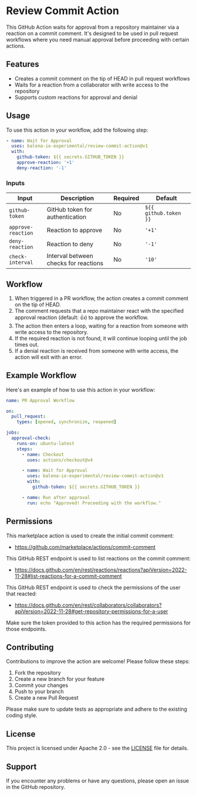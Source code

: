 # Review Commit Action

This GitHub Action waits for approval from a repository maintainer via a reaction on a commit comment. It's designed to be used in pull request workflows where you need manual approval before proceeding with certain actions.

## Features

- Creates a commit comment on the tip of HEAD in pull request workflows
- Waits for a reaction from a collaborator with write access to the repository
- Supports custom reactions for approval and denial

## Usage

To use this action in your workflow, add the following step:

```yaml
- name: Wait for Approval
  uses: balena-io-experimental/review-commit-action@v1
  with:
    github-token: ${{ secrets.GITHUB_TOKEN }}
    approve-reaction: '+1'
    deny-reaction: '-1'
```

### Inputs

| Input | Description | Required | Default |
|-------|-------------|----------|---------|
| `github-token` | GitHub token for authentication | No | `${{ github.token }}` |
| `approve-reaction` | Reaction to approve | No | `'+1'` |
| `deny-reaction` | Reaction to deny | No | `'-1'` |
| `check-interval` | Interval between checks for reactions | No | `'10'` |

## Workflow

1. When triggered in a PR workflow, the action creates a commit comment on the tip of HEAD.
2. The comment requests that a repo maintainer react with the specified approval reaction (default: 👍) to approve the workflow.
3. The action then enters a loop, waiting for a reaction from someone with write access to the repository.
4. If the required reaction is not found, it will continue looping until the job times out.
5. If a denial reaction is received from someone with write access, the action will exit with an error.

## Example Workflow

Here's an example of how to use this action in your workflow:

```yaml
name: PR Approval Workflow

on:
  pull_request:
    types: [opened, synchronize, reopened]

jobs:
  approval-check:
    runs-on: ubuntu-latest
    steps:
      - name: Checkout
        uses: actions/checkout@v4

      - name: Wait for Approval
        uses: balena-io-experimental/review-commit-action@v1
        with:
          github-token: ${{ secrets.GITHUB_TOKEN }}

      - name: Run after approval
        run: echo "Approved! Proceeding with the workflow."
```

## Permissions

This marketplace action is used to create the initial commit comment:
- https://github.com/marketplace/actions/commit-comment

This GitHub REST endpoint is used to list reactions on the commit comment:
- https://docs.github.com/en/rest/reactions/reactions?apiVersion=2022-11-28#list-reactions-for-a-commit-comment

This GitHub REST endpoint is used to check the permissions of the user that reacted:
- https://docs.github.com/en/rest/collaborators/collaborators?apiVersion=2022-11-28#get-repository-permissions-for-a-user

Make sure the token provided to this action has the required permissions for those endpoints.

## Contributing

Contributions to improve the action are welcome! Please follow these steps:

1. Fork the repository
2. Create a new branch for your feature
3. Commit your changes
4. Push to your branch
5. Create a new Pull Request

Please make sure to update tests as appropriate and adhere to the existing coding style.

## License

This project is licensed under Apache 2.0 - see the [LICENSE](LICENSE) file for details.

## Support

If you encounter any problems or have any questions, please open an issue in the GitHub repository.
